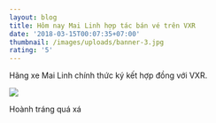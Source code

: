 ```yaml
---
layout: blog
title: Hôm nay Mai Linh hợp tác bán vé trên VXR
date: '2018-03-15T00:07:35+07:00'
thumbnail: /images/uploads/banner-3.jpg
rating: '5'
---
```

Hãng xe Mai Linh chính thức ký kết hợp đồng với VXR.

![](/images/uploads/banner-3.jpg)

Hoành tráng quá xá

